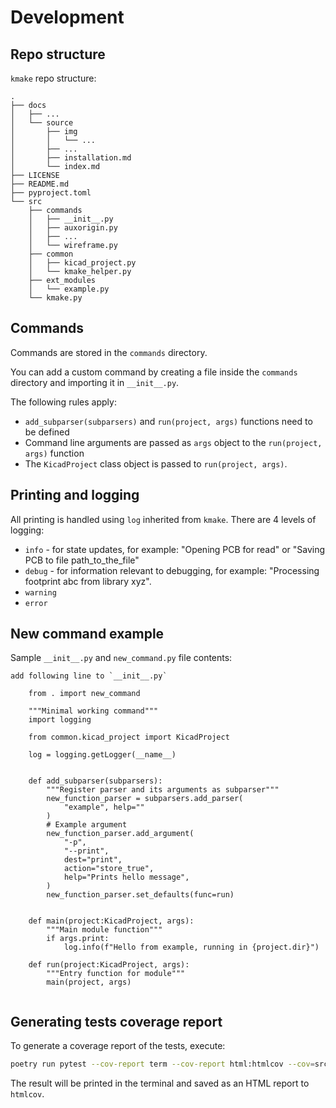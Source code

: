 # Development

## Repo structure

`kmake` repo structure:

```text
.
├── docs
│   ├── ...
│   └── source
│       ├── img
│       │   └── ...
│       ├── ...
│       ├── installation.md
│       └── index.md
├── LICENSE
├── README.md
├── pyproject.toml
└── src
    ├── commands
    │   ├── __init__.py
    │   ├── auxorigin.py
    │   ├── ...
    │   └── wireframe.py
    ├── common
    │   ├── kicad_project.py
    │   └── kmake_helper.py
    ├── ext_modules
    │   └── example.py
    └── kmake.py
```

## Commands

Commands are stored in the `commands` directory.

You can add a custom command by creating a file inside the `commands` directory and
importing it in `__init__.py`.

The following rules apply:

- `add_subparser(subparsers)` and `run(project, args)` functions need to be defined
- Command line arguments are passed as `args` object to the `run(project, args)`
    function
- The `KicadProject` class object is passed to `run(project, args)`.

## Printing and logging

All printing is handled using `log` inherited from `kmake`.
There are 4 levels of logging:

- `info` - for state updates, for example: "Opening PCB for read" or
    "Saving PCB to file path_to_the_file"
- `debug` - for information relevant to debugging, for example:
    "Processing footprint abc from library xyz".
- `warning`
- `error`

## New command example

Sample `__init__.py` and `new_command.py` file contents:

```{tab} commands/__init__.py
add following line to `__init__.py`

    from . import new_command

```

```{tab} commands/new_command.py
    """Minimal working command"""
    import logging

    from common.kicad_project import KicadProject

    log = logging.getLogger(__name__)


    def add_subparser(subparsers):
        """Register parser and its arguments as subparser"""
        new_function_parser = subparsers.add_parser(
            "example", help=""
        )
        # Example argument
        new_function_parser.add_argument(
            "-p",
            "--print",
            dest="print",
            action="store_true",
            help="Prints hello message",
        )
        new_function_parser.set_defaults(func=run)


    def main(project:KicadProject, args):
        """Main module function"""
        if args.print:
            log.info(f"Hello from example, running in {project.dir}")

    def run(project:KicadProject, args):
        """Entry function for module"""
        main(project, args)


```

## Generating tests coverage report

To generate a coverage report of the tests, execute:

```bash
poetry run pytest --cov-report term --cov-report html:htmlcov --cov=src
```

The result will be printed in the terminal and saved as an HTML report to `htmlcov`.
